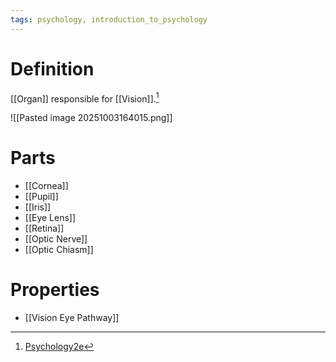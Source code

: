```yaml
---
tags: psychology, introduction_to_psychology
---
```


# Definition

[[Organ]] responsible for [[Vision]].[^1]

![[Pasted image 20251003164015.png]]

# Parts
- [[Cornea]]
- [[Pupil]]
- [[Iris]]
- [[Eye Lens]]
- [[Retina]]
- [[Optic Nerve]]
- [[Optic Chiasm]]

# Properties
- [[Vision Eye Pathway]]

[^1]: [Psychology2e](zotero://open-pdf/library/items/SSTBV7L5?page=165)